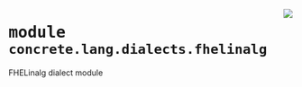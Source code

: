 <!-- markdownlint-disable -->

<a href="../../../../concrete-ml/.venv/lib/python3.9/site-packages/concrete/lang/dialects/fhelinalg.py#L0"><img align="right" style="float:right;" src="https://img.shields.io/badge/-source-cccccc?style=flat-square"></a>

# <kbd>module</kbd> `concrete.lang.dialects.fhelinalg`
FHELinalg dialect module 



